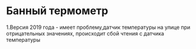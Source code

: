 # Банный термометр 
1.Версия 2019 года - имеет проблему,датчик температуры на улице при отрицательных значениях, происходит сбой чтения с датчика температуры
